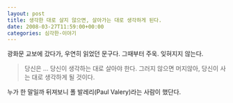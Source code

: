 ```yaml
---
layout: post
title: 생각한 대로 살지 않으면, 살아가는 대로 생각하게 된다.
date: 2008-03-27T11:59:00+00:00
categories: 심각한-이야기
---
```

광화문 교보에 갔다가, 우연히 읽었던 문구다. 그때부터 주욱. 잊혀지지 않는다.
<blockquote>당신은 ...
당신이 생각하는 대로 살아야 한다.
그러지 않으면 머지않아,
당신이 사는 대로 생각하게 될 것이다.</blockquote>
누가 한 말일까 뒤져보니 폴 발레리(Paul Valery)라는 사람이 했단다.

